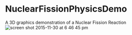 # NuclearFissionPhysicsDemo
A 3D graphics demonstration of a Nuclear Fission Reaction
![screen shot 2015-11-30 at 6 46 45 pm](https://cloud.githubusercontent.com/assets/7353547/21388930/c3399470-c776-11e6-8956-d178c74cd5bd.png)
